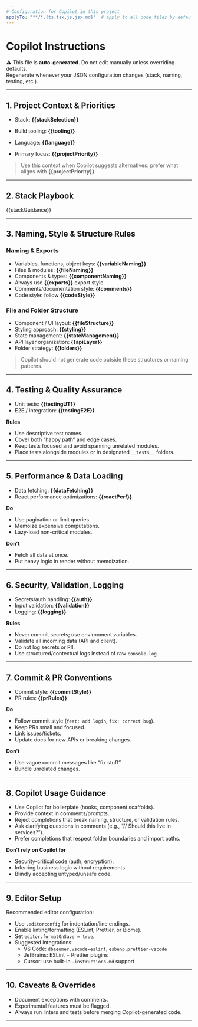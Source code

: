 ```yaml
---
# Configuration for Copilot in this project
applyTo: "**/*.{ts,tsx,js,jsx,md}"  # apply to all code files by default
---
```


# Copilot Instructions

⚠️ This file is **auto-generated**. Do not edit manually unless overriding defaults.  
Regenerate whenever your JSON configuration changes (stack, naming, testing, etc.).

---

## 1. Project Context & Priorities

- Stack: **{{stackSelection}}**  
- Build tooling: **{{tooling}}**  
- Language: **{{language}}**  

- Primary focus: **{{projectPriority}}**

> Use this context when Copilot suggests alternatives: prefer what aligns with **{{projectPriority}}**.

---

## 2. Stack Playbook

{{stackGuidance}}

---

## 3. Naming, Style & Structure Rules

### Naming & Exports
- Variables, functions, object keys: **{{variableNaming}}**  
- Files & modules: **{{fileNaming}}**  
- Components & types: **{{componentNaming}}**  
- Always use **{{exports}}** export style  
- Comments/documentation style: **{{comments}}**  
- Code style: follow **{{codeStyle}}**  

### File and Folder Structure
- Component / UI layout: **{{fileStructure}}**  
- Styling approach: **{{styling}}**  
- State management: **{{stateManagement}}**  
- API layer organization: **{{apiLayer}}**  
- Folder strategy: **{{folders}}**


> Copilot should not generate code outside these structures or naming patterns.

---

## 4. Testing & Quality Assurance

- Unit tests: **{{testingUT}}**  
- E2E / integration: **{{testingE2E}}**

**Rules**
- Use descriptive test names.  
- Cover both “happy path” and edge cases.  
- Keep tests focused and avoid spanning unrelated modules.  
- Place tests alongside modules or in designated `__tests__` folders.  

---

## 5. Performance & Data Loading

- Data fetching: **{{dataFetching}}**  
- React performance optimizations: **{{reactPerf}}**

**Do**
- Use pagination or limit queries.  
- Memoize expensive computations.  
- Lazy-load non-critical modules.  

**Don’t**
- Fetch all data at once.  
- Put heavy logic in render without memoization.  

---

## 6. Security, Validation, Logging

- Secrets/auth handling: **{{auth}}**  
- Input validation: **{{validation}}**  
- Logging: **{{logging}}**

**Rules**
- Never commit secrets; use environment variables.  
- Validate all incoming data (API and client).  
- Do not log secrets or PII.  
- Use structured/contextual logs instead of raw `console.log`.  

---

## 7. Commit & PR Conventions

- Commit style: **{{commitStyle}}**  
- PR rules: **{{prRules}}**

**Do**
- Follow commit style (`feat: add login`, `fix: correct bug`).  
- Keep PRs small and focused.  
- Link issues/tickets.  
- Update docs for new APIs or breaking changes.  

**Don’t**
- Use vague commit messages like “fix stuff”.  
- Bundle unrelated changes.  

---

## 8. Copilot Usage Guidance

- Use Copilot for boilerplate (hooks, component scaffolds).  
- Provide context in comments/prompts.  
- Reject completions that break naming, structure, or validation rules.  
- Ask clarifying questions in comments (e.g., “// Should this live in services?”).  
- Prefer completions that respect folder boundaries and import paths.  

**Don’t rely on Copilot for**
- Security-critical code (auth, encryption).  
- Inferring business logic without requirements.  
- Blindly accepting untyped/unsafe code.  

---

## 9. Editor Setup

Recommended editor configuration:

- Use `.editorconfig` for indentation/line endings.  
- Enable linting/formatting (ESLint, Prettier, or Biome).  
- Set `editor.formatOnSave = true`.  
- Suggested integrations:
  - VS Code: `dbaeumer.vscode-eslint`, `esbenp.prettier-vscode`  
  - JetBrains: ESLint + Prettier plugins  
  - Cursor: use built-in `.instructions.md` support  

---

## 10. Caveats & Overrides

- Document exceptions with comments.  
- Experimental features must be flagged.  
- Always run linters and tests before merging Copilot-generated code.  

---
